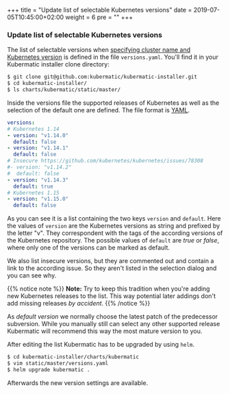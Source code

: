 +++
title = "Update list of selectable Kubernetes versions"
date = 2019-07-05T10:45:00+02:00
weight = 6
pre = "<b></b>"
+++

### Update list of selectable Kubernetes versions

The list of selectable versions when [specifying cluster name and Kubernetes version](/getting_started/create_cluster/#step-2-specify-the-cluster-name-and-kubernetes-version) is defined in the file
`versions.yaml`. You'll find it in your Kubermatic installer clone directory:

```bash
$ git clone git@github.com:kubermatic/kubermatic-installer.git
$ cd kubermatic-installer/
$ ls charts/kubermatic/static/master/
```

Inside the versions file the supported releases of Kubernetes as well as the selection of the default
one are defined. The file format is [YAML](https://yaml.org).

```yaml
versions:
# Kubernetes 1.14
- version: "v1.14.0"
  default: false
- version: "v1.14.1"
  default: false
# Insecure https://github.com/kubernetes/kubernetes/issues/78308
#- version: "v1.14.2"
#  default: false
- version: "v1.14.3"
  default: true
# Kubernetes 1.15
- version: "v1.15.0"
  default: false
```

As you can see it is a list containing the two keys `version` and `default`. Here the values of
`version` are the Kubernetes versions as string and prefixed by the letter "v". They correspondent
with the tags of the according versions of the Kubernetes repository. The possible values of `default`
are _true_ or _false_, where only one of the versions can be marked as default.

We also list insecure versions, but they are commented out and contain a link to the according issue. 
So they aren't listed in the selection dialog and you can see why.

{{% notice note %}}
**Note:** Try to keep this tradition when you're adding new Kubernetes releases to the list. This
way potential later addings don't add missing releases *by accident*.
{{% /notice %}}

As *default version* we normally choose the latest patch of the predecessor subversion. While you
manually still can select any other supported release Kubermatic will recommend this way the most
mature version to you.

After editing the list Kubermatic has to be upgraded by using `helm`.

```bash
$ cd kubermatic-installer/charts/kubermatic
$ vim static/master/versions.yaml
$ helm upgrade kubermatic .
```

Afterwards the new version settings are available.
